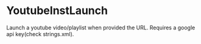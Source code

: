 # YoutubeInstLaunch

Launch a youtube video/playlist when provided the URL. Requires a google api key(check strings.xml).
